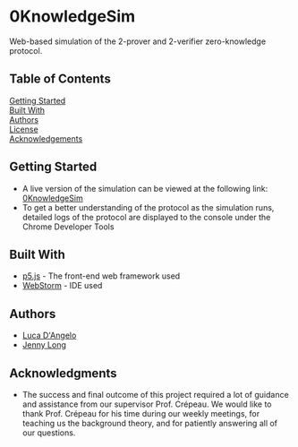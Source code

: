 # 0KnowledgeSim

Web-based simulation of the 2-prover and 2-verifier zero-knowledge protocol.

## Table of Contents

[Getting Started](#getting-started)<br>
[Built With](#built-with)<br>
[Authors](#authors)<br>
[License](#license)<br>
[Acknowledgements](#acknowledgements)<br>

## Getting Started

* A live version of the simulation can be viewed at the following link: [0KnowledgeSim](https://lucagdangelo.github.io./0KnowledgeSim)
* To get a better understanding of the protocol as the simulation runs,  detailed logs of the protocol are displayed to the console under the Chrome Developer Tools

## Built With

* [p5.js](https://p5js.org/) - The front-end web framework used
* [WebStorm](https://www.jetbrains.com/webstorm/) - IDE used

## Authors

* [Luca D'Angelo](https://github.com/lucagdangelo)
* [Jenny Long](https://github.com/jenny-xly-long)

## Acknowledgments

* The success and final outcome of this project required a lot of guidance and assistance from our supervisor Prof. Crépeau. We would like to thank Prof. Crépeau for his time during our weekly meetings, for teaching us the background theory, and for patiently answering all of our questions. 
